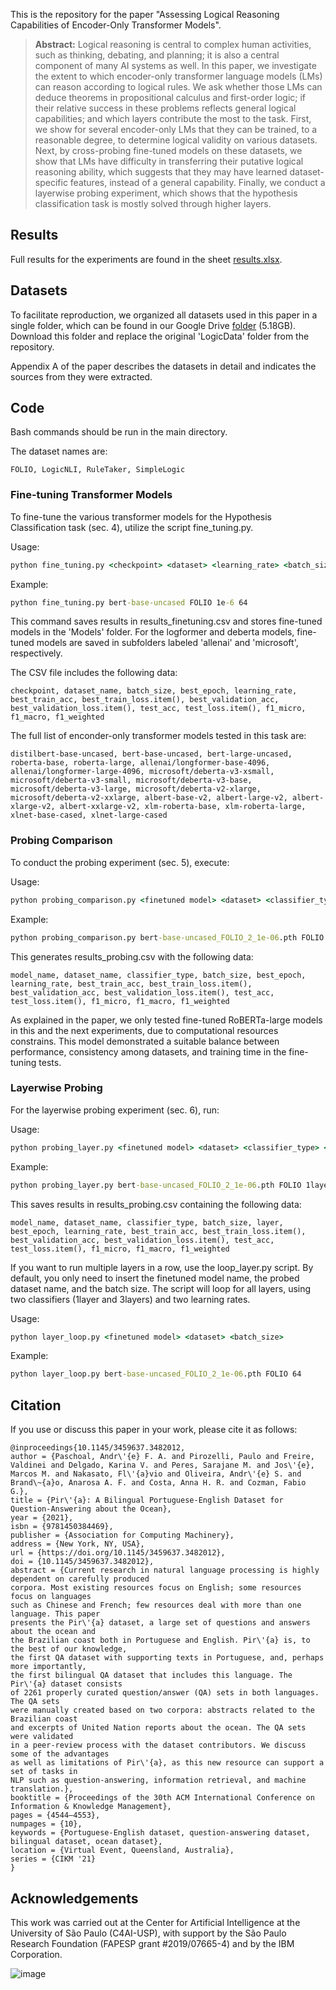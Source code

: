 This is the repository for the paper "Assessing Logical Reasoning Capabilities of Encoder-Only Transformer Models".

> **Abstract:** Logical reasoning is central to complex human activities, such as thinking, debating, and planning; it is also a central component of many AI systems as well. In this paper, we investigate the extent to which encoder-only transformer language models (LMs) can reason according to logical rules. We ask whether those LMs can deduce theorems in propositional calculus and first-order logic; if their relative success in these problems reflects general logical capabilities; and which layers contribute the most to the task. First, we show for several encoder-only LMs that they can be trained, to a reasonable degree, to determine logical validity on various datasets. Next, by cross-probing fine-tuned models on these datasets, we show that LMs have difficulty in transferring their putative logical reasoning ability, which suggests that they may have learned dataset-specific features, instead of a general capability. Finally, we conduct a layerwise probing experiment, which shows that the hypothesis classification task is mostly solved through higher layers.

## Results 
Full results for the experiments are found in the sheet [results.xlsx](https://github.com/paulopirozelli/logicalreasoning/blob/main/results.xlsx). 

## Datasets
To facilitate reproduction, we organized all datasets used in this paper in a single folder, which can be found in our Google Drive [folder](https://drive.google.com/drive/folders/1YpRoveEJJZIOUyAMeeo5LF6kt8eAFkya) (5.18GB). Download this folder and replace the original 'LogicData' folder from the repository.

Appendix A of the paper describes the datasets in detail and indicates the sources from they were extracted.

## Code
Bash commands should be run in the main directory.

The dataset names are:

```
FOLIO, LogicNLI, RuleTaker, SimpleLogic
```

### Fine-tuning Transformer Models
To fine-tune the various transformer models for the Hypothesis Classification task (sec. 4), utilize the script fine_tuning.py.

Usage:
```bat
python fine_tuning.py <checkpoint> <dataset> <learning_rate> <batch_size>
```

Example:
```bat
python fine_tuning.py bert-base-uncased FOLIO 1e-6 64
```

This command saves results in results_finetuning.csv and stores fine-tuned models in the 'Models' folder. For the logformer and deberta models, fine-tuned models are saved in subfolders labeled 'allenai' and 'microsoft', respectively.

The CSV file includes the following data:

```
checkpoint, dataset_name, batch_size, best_epoch, learning_rate, best_train_acc, best_train_loss.item(), best_validation_acc, best_validation_loss.item(), test_acc, test_loss.item(), f1_micro, f1_macro, f1_weighted
```


The full list of enconder-only transformer models tested in this task are: 

```
distilbert-base-uncased, bert-base-uncased, bert-large-uncased, roberta-base, roberta-large, allenai/longformer-base-4096, allenai/longformer-large-4096, microsoft/deberta-v3-xsmall, microsoft/deberta-v3-small, microsoft/deberta-v3-base, microsoft/deberta-v3-large, microsoft/deberta-v2-xlarge, microsoft/deberta-v2-xxlarge, albert-base-v2, albert-large-v2, albert-xlarge-v2, albert-xxlarge-v2, xlm-roberta-base, xlm-roberta-large, xlnet-base-cased, xlnet-large-cased
```


### Probing Comparison
To conduct the probing experiment (sec. 5), execute:

Usage:
```bat
python probing_comparison.py <finetuned model> <dataset> <classifier_type> <learning_rate> <batch_size>
```

Example:
```bat
python probing_comparison.py bert-base-uncased_FOLIO_2_1e-06.pth FOLIO 1layer 1e-06 64
```

This generates results_probing.csv with the following data:

```
model_name, dataset_name, classifier_type, batch_size, best_epoch, learning_rate, best_train_acc, best_train_loss.item(), best_validation_acc, best_validation_loss.item(), test_acc, test_loss.item(), f1_micro, f1_macro, f1_weighted
```

As explained in the paper, we only tested fine-tuned RoBERTa-large models in this and the next experiments, due to computational resources constrains. This model demonstrated a suitable balance between performance, consistency among datasets, and training time in the fine-tuning tests.


### Layerwise Probing
For the layerwise probing experiment (sec. 6), run:

Usage:
```bat
python probing_layer.py <finetuned model> <dataset> <classifier_type> <layer> <learning_rate> <batch_size>
```

Example:
```bat
python probing_layer.py bert-base-uncased_FOLIO_2_1e-06.pth FOLIO 1layer 12 1e-06 64
```

This saves results in results_probing.csv containing the following data:

```
model_name, dataset_name, classifier_type, batch_size, layer, best_epoch, learning_rate, best_train_acc, best_train_loss.item(), best_validation_acc, best_validation_loss.item(), test_acc, test_loss.item(), f1_micro, f1_macro, f1_weighted
```

If you want to run multiple layers in a row, use the loop_layer.py script. By default, you only need to insert the finetuned model name, the probed dataset name, and the batch size. The script will loop for all layers, using two classifiers (1layer and 3layers) and two learning rates.

Usage:
```bat
python layer_loop.py <finetuned model> <dataset> <batch_size>
```

Example:
```bat
python layer_loop.py bert-base-uncased_FOLIO_2_1e-06.pth FOLIO 64
```

## Citation
If you use or discuss this paper in your work, please cite it as follows:

```
@inproceedings{10.1145/3459637.3482012,
author = {Paschoal, Andr\'{e} F. A. and Pirozelli, Paulo and Freire, Valdinei and Delgado, Karina V. and Peres, Sarajane M. and Jos\'{e}, Marcos M. and Nakasato, Fl\'{a}vio and Oliveira, Andr\'{e} S. and Brand\~{a}o, Anarosa A. F. and Costa, Anna H. R. and Cozman, Fabio G.},
title = {Pir\'{a}: A Bilingual Portuguese-English Dataset for Question-Answering about the Ocean},
year = {2021},
isbn = {9781450384469},
publisher = {Association for Computing Machinery},
address = {New York, NY, USA},
url = {https://doi.org/10.1145/3459637.3482012},
doi = {10.1145/3459637.3482012},
abstract = {Current research in natural language processing is highly dependent on carefully produced
corpora. Most existing resources focus on English; some resources focus on languages
such as Chinese and French; few resources deal with more than one language. This paper
presents the Pir\'{a} dataset, a large set of questions and answers about the ocean and
the Brazilian coast both in Portuguese and English. Pir\'{a} is, to the best of our knowledge,
the first QA dataset with supporting texts in Portuguese, and, perhaps more importantly,
the first bilingual QA dataset that includes this language. The Pir\'{a} dataset consists
of 2261 properly curated question/answer (QA) sets in both languages. The QA sets
were manually created based on two corpora: abstracts related to the Brazilian coast
and excerpts of United Nation reports about the ocean. The QA sets were validated
in a peer-review process with the dataset contributors. We discuss some of the advantages
as well as limitations of Pir\'{a}, as this new resource can support a set of tasks in
NLP such as question-answering, information retrieval, and machine translation.},
booktitle = {Proceedings of the 30th ACM International Conference on Information & Knowledge Management},
pages = {4544–4553},
numpages = {10},
keywords = {Portuguese-English dataset, question-answering dataset, bilingual dataset, ocean dataset},
location = {Virtual Event, Queensland, Australia},
series = {CIKM '21}
}
```

## Acknowledgements
This work was carried out at the Center for Artificial Intelligence at the University of São Paulo (C4AI-USP), with support by the São Paulo Research Foundation (FAPESP grant #2019/07665-4) and by the IBM Corporation.

![image](https://github.com/paulopirozelli/logicalreasoning/assets/39565459/3feca563-3699-40ba-aa23-814dcfb9929e)


